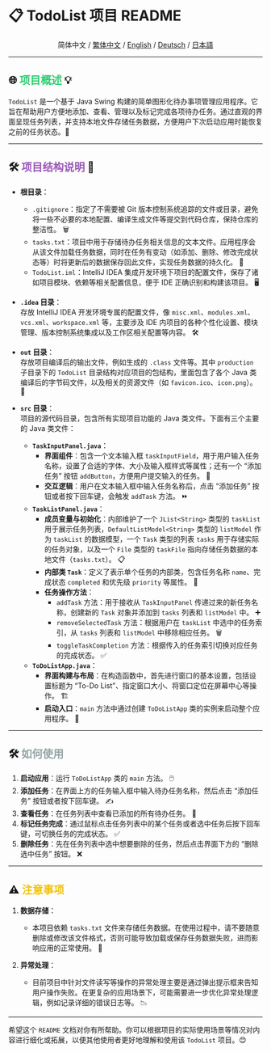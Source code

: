 # 📋 **TodoList 项目 README**

<div align="center">  

简体中文 / [繁体中文](README_TC.md) / [English](README.md) / [Deutsch](README_DE.md) / [日本語](README_JP.md)

</div>  

---

## 🌐 <span style="color: #2ecc71;">项目概述</span> 💡

`TodoList` 是一个基于 Java Swing 构建的简单图形化待办事项管理应用程序。它旨在帮助用户方便地添加、查看、管理以及标记完成各项待办任务。通过直观的界面呈现任务列表，并支持本地文件存储任务数据，方便用户下次启动应用时能恢复之前的任务状态。📅

---

## 🛠️ <span style="color: #9b59b6;">项目结构说明</span> 📂

- **根目录**：
    - `.gitignore`：指定了不需要被 Git 版本控制系统追踪的文件或目录，避免将一些不必要的本地配置、编译生成文件等提交到代码仓库，保持仓库的整洁性。 🗑️
    - `tasks.txt`：项目中用于存储待办任务相关信息的文本文件。应用程序会从该文件加载任务数据，同时在任务有变动（如添加、删除、修改完成状态等）时将更新后的数据保存回此文件，实现任务数据的持久化。 📄
    - `TodoList.iml`：IntelliJ IDEA 集成开发环境下项目的配置文件，保存了诸如项目模块、依赖等相关配置信息，便于 IDE 正确识别和构建该项目。 🖥️

- **`.idea` 目录**：  
  存放 IntelliJ IDEA 开发环境专属的配置文件，像 `misc.xml`、`modules.xml`、`vcs.xml`、`workspace.xml` 等，主要涉及 IDE 内项目的各种个性化设置、模块管理、版本控制系统集成以及工作区相关配置等内容。 🛠️

- **`out` 目录**：  
  存放项目编译后的输出文件，例如生成的 `.class` 文件等。其中 `production` 子目录下的 `TodoList` 目录结构对应项目的包结构，里面包含了各个 Java 类编译后的字节码文件，以及相关的资源文件（如 `favicon.ico`、`icon.png`）。 🔧

- **`src` 目录**：  
  项目的源代码目录，包含所有实现项目功能的 Java 类文件。下面有三个主要的 Java 类文件：
    - **`TaskInputPanel.java`**：
        - **界面组件**：包含一个文本输入框 `taskInputField`，用于用户输入任务名称，设置了合适的字体、大小及输入框样式等属性；还有一个 “添加任务” 按钮 `addButton`，方便用户提交输入的任务。 📝
        - **交互逻辑**：用户在文本输入框中输入任务名称后，点击 “添加任务” 按钮或者按下回车键，会触发 `addTask` 方法。 ⏩
    - **`TaskListPanel.java`**：
        - **成员变量与初始化**：内部维护了一个 `JList<String>` 类型的 `taskList` 用于展示任务列表，`DefaultListModel<String>` 类型的 `listModel` 作为 `taskList` 的数据模型，一个 `Task` 类型的列表 `tasks` 用于存储实际的任务对象，以及一个 `File` 类型的 `taskFile` 指向存储任务数据的本地文件（`tasks.txt`）。 📋
        - **内部类 `Task`**：定义了表示单个任务的内部类，包含任务名称 `name`、完成状态 `completed` 和优先级 `priority` 等属性。 🎯
        - **任务操作方法**：
            - `addTask` 方法：用于接收从 `TaskInputPanel` 传递过来的新任务名称，创建新的 `Task` 对象并添加到 `tasks` 列表和 `listModel` 中。 ➕
            - `removeSelectedTask` 方法：根据用户在 `taskList` 中选中的任务索引，从 `tasks` 列表和 `listModel` 中移除相应任务。 🗑️
            - `toggleTaskCompletion` 方法：根据传入的任务索引切换对应任务的完成状态。 ✅
    - **`ToDoListApp.java`**：
        - **界面构建与布局**：在构造函数中，首先进行窗口的基本设置，包括设置标题为 “To-Do List”、指定窗口大小、将窗口定位在屏幕中心等操作。 🏗️
        - **启动入口**：`main` 方法中通过创建 `ToDoListApp` 类的实例来启动整个应用程序。 🚀

---

## 🛠️ <span style="color: #95a5a6;">如何使用</span>

1. **启动应用**：运行 `ToDoListApp` 类的 `main` 方法。 🖱️
2. **添加任务**：在界面上方的任务输入框中输入待办任务名称，然后点击 “添加任务” 按钮或者按下回车键。 ✍️
3. **查看任务**：在任务列表中查看已添加的所有待办任务。 👀
4. **标记任务完成**：通过鼠标点击任务列表中的某个任务或者选中任务后按下回车键，可切换任务的完成状态。 ✅
5. **删除任务**：先在任务列表中选中想要删除的任务，然后点击界面下方的 “删除选中任务” 按钮。 ❌

---

## ⚠️ <span style="color: #f1c40f;">注意事项</span>

1. **数据存储**：
    - 本项目依赖 `tasks.txt` 文件来存储任务数据。在使用过程中，请不要随意删除或修改该文件格式，否则可能导致加载或保存任务数据失败，进而影响应用的正常使用。 💾

2. **异常处理**：
    - 目前项目中针对文件读写等操作的异常处理主要是通过弹出提示框来告知用户操作失败。在更复杂的应用场景下，可能需要进一步优化异常处理逻辑，例如记录详细的错误日志等。 📉

---

希望这个 `README` 文档对你有所帮助。你可以根据项目的实际使用场景等情况对内容进行细化或拓展，以便其他使用者更好地理解和使用该 `TodoList` 项目。😊

